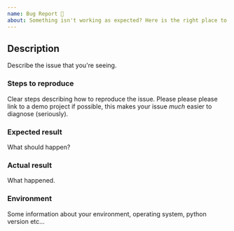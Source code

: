 ```yaml
---
name: Bug Report 🐞
about: Something isn't working as expected? Here is the right place to report.
---
```


<!--
  Please fill out each section below, otherwise your issue will be closed.
-->

## Description

Describe the issue that you're seeing.

### Steps to reproduce

Clear steps describing how to reproduce the issue. Please please please link to a demo project if possible, this makes your issue _much_ easier to diagnose (seriously).

### Expected result

What should happen?

### Actual result

What happened.

### Environment

Some information about your environment, operating system, python version etc...
